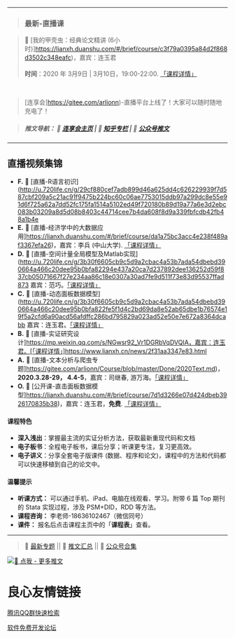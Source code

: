 


&emsp; 

---
> ### 最新-直播课

> &#x1F34E;  [我的甲壳虫：经典论文精讲 (6小时)]https://lianxh.duanshu.com/#/brief/course/c3f79a0395a84d2f868d3502c348eafc)，嘉宾：连玉君    
> &emsp;     
> **时间**：2020 年 3月9日 | 3月10日，19:00-22:00. [「课程详情」](http://u.720life.cn/g/9df3e9d23ab5aa131a63ba5a34c45ea53fa76f3035f994393e34de6396e45b698c131d1bb0ca693edd42d2ddbeece688) 
  

&emsp; 



> [连享会]https://gitee.com/arlionn)-直播平台上线了！大家可以随时随地充电了！             
>              
 

> ##### 推文导航： 📍 [连享会主页](http://u.720life.cn/g/9df3e9d23ab5aa131a63ba5a34c45ea5af934a0f2d75848869e95777c5585b1c)   | 📍 [知乎专栏](http://u.720life.cn/g/97510b34ada15ed1c53e08f5d6d5775fca42245a402e3bc06c9dc8e4a036470b94b5e7651b8ee78c1c92d3687f47ca83)  | 📍 [公众号推文](http://u.720life.cn/g/408fb60b53d11d245635ad5e8e8cd697ec3ba91c4d198e1d30e141d670baaf1c4e1b89168eb4f97050c5d511a77e2e03578432fff5d222ebaa2d68a0234bfa6e03cf6a816b84cdcdeac2c5f5819be769162614a4e2b7cf3eb473f23c033b3ad95a7544a472a4e457ea7e7f9e28c1f380)  

---
## 直播视频集锦
- **F.** &#x1F533; [直播-R语言初识](http://u.720life.cn/g/29cf880cef7adb899d46a625dd4c626229939f7d587cbf209a5c21ac91f9475b224bc60c06ae7753015ddb97a299dc8e55e91d6f725a62a7dd52fc175fa1514a5102ed49f720180b89d19a77a6e3d2ebc083b03209a8d5d08b8403c44714cee7b4da608f8d9a339fbfcdb42fb48a1b4e 
- **E.** &#x1F4D7; [直播-经济学中的大数据应用]https://lianxh.duanshu.com/#/brief/course/da1a75bc3acc4e238f489af3367efa26)，嘉宾：李兵 (中山大学). [「课程详情」](http://u.720life.cn/g/9df3e9d23ab5aa131a63ba5a34c45ea5c450dc7b9d11f938142c4b4705c0359a2fe1589f52f1edd4ded2690dcce4dc21) 
- **D.** &#x1F535; [直播-空间计量全局模型及Matlab实现](http://u.720life.cn/g/3b30f6605cb9c5d9a2cbac4a53b7ada54dbebd390664a466c20dee95b0bfa82294e437a20ca7d237892dee136252d59f837cb05071667f27e234aa86c18e0307a30ad7fe9d511f73e83d95537ffad873  嘉宾：范巧。[「课程详情」](http://u.720life.cn/g/9df3e9d23ab5aa131a63ba5a34c45ea5f30150a62049774e84f36d6c6fc170ce612d0c7fae815d4bced6319b19238c09) 
- **C.** &#x1F532; [直播-动态面板数据模型](http://u.720life.cn/g/3b30f6605cb9c5d9a2cbac4a53b7ada54dbebd390664a466c20dee95b0bfa822fe5f1d4c2bd69da8e52ab65dbe1b76574e19f5a2cfd6a90acd56afdffc286bd795829a023ad52e50e7e672a8364dcabb  嘉宾：连玉君。[「课程详情」](http://u.720life.cn/g/9df3e9d23ab5aa131a63ba5a34c45ea5c24e947b6843a6c7a54b9b27743efe67aec176e87f241c7bf7baffb512784920) 
- **B.** &#x1F34F; [直播-实证研究设计]https://mp.weixin.qq.com/s/NGwsr92_Vr1DGRbVqDVQIA，嘉宾：连玉君。[「课程详情」]https://www.lianxh.cn/news/2f31aa3347e83.html    
- **A.** &#x1F36A; [直播-文本分析与爬虫专题]https://gitee.com/arlionn/Course/blob/master/Done/2020Text.md)，**2020.3.28-29， 4.4-5**，嘉宾：司继春, 游万海。[「课程详情」](http://u.720life.cn/g/9df3e9d23ab5aa131a63ba5a34c45ea5f638db807c4e4d0f55c4783e18a4644357fe6beca25762e6ac92402cf3a6d6c1)       
- **O.** &#x1F4D5; [公开课-直击面板数据模型]https://lianxh.duanshu.com/#/brief/course/7d1d3266e07d424dbeb3926170835b38)，嘉宾：连玉君，**免费**. [「课程详情」](http://u.720life.cn/g/2e71d0f0a5c601172267ba20d3a43c6e45d66b678c4a72eb2f875a8b1dfda7e3826b95bfe0fdf776b4c20ba2eb4bffb8)      




#### 课程特色
- **深入浅出**：掌握最主流的实证分析方法，获取最新重现代码和文档
- **电子板书**：全程电子板书，课后分享；听课更专注，复习更高效。
- **电子讲义**：分享全套电子版课件 (数据、程序和论文)，课程中的方法和代码都可以快速移植到自己的论文中。

#### 温馨提示

- **听课方式：** 可以通过手机、iPad、电脑在线观看、学习。附带 6 篇 Top 期刊的 Stata 实现过程，涉及 PSM+DID，RDD 等方法。
- **课程咨询：** 李老师-18636102467（微信同号）
- **课件：** 报名后点击课程主页中的「**课程表**」查看。








---

> &#x1F34E; [最新专题](http://u.720life.cn/g/2e71d0f0a5c601172267ba20d3a43c6e1150246b7356a5946e36f890d56c087f7cfc9899e058e5d55be83b2d6fd068bda04f2a5aab84346ea9e6cd8b3c308105)   || &#x1F34F; [推文汇总](http://u.720life.cn/g/97510b34ada15ed1c53e08f5d6d5775fca42245a402e3bc06c9dc8e4a036470b94b5e7651b8ee78c1c92d3687f47ca83)   || &#x1F49B; [公众号合集](http://u.720life.cn/g/408fb60b53d11d245635ad5e8e8cd697be04c8362a98940c50beedda7ebc6d521f48e156e245c29ec592a5dad03b9b4a224a7e62dc3dba54dc44f3086fb55610) 

[![&#x1F4D7; 点我 - 更多推文](https://images.gitee.com/uploads/images/2020/0208/231937_2473238d_1522177.png)](https://mp.weixin.qq.com/s/RwkuPpLS7bI5C5OhRqjkOw)



 # 良心友情链接

[腾讯QQ群快速检索](http://u.720life.cn/s/8cf73f7c)

[软件免费开发论坛](http://u.720life.cn/s/bbb01dc0)